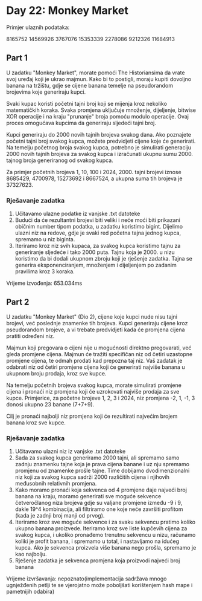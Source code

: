 # Day 22: Monkey Market

Primjer ulaznih podataka: 

8165752
14569926
3767076
15353339
2278086
9212326
11684913

## Part 1

U zadatku "Monkey Market", morate pomoći The Historiansima da vrate svoj uređaj koji je ukrao majmun. Kako bi to postigli, moraju kupiti dovoljno banana na tržištu, gdje se cijene banana temelje na pseudorandom brojevima koje generiraju kupci.

Svaki kupac koristi početni tajni broj koji se mijenja kroz nekoliko matematičkih koraka. Svaka promjena uključuje množenje, dijeljenje, bitwise XOR operacije i na kraju "prunanje" broja pomoću modulo operacije. Ovaj proces omogućava kupcima da generiraju sljedeći tajni broj.

Kupci generiraju do 2000 novih tajnih brojeva svakog dana. Ako poznajete početni tajni broj svakog kupca, možete predvidjeti cijene koje će generirati. Na temelju početnog broja svakog kupca, potrebno je simulirati generaciju 2000 novih tajnih brojeva za svakog kupca i izračunati ukupnu sumu 2000. tajnog broja generiranog od svakog kupca.

Za primjer početnih brojeva 1, 10, 100 i 2024, 2000. tajni brojevi iznose 8685429, 4700978, 15273692 i 8667524, a ukupna suma tih brojeva je 37327623.

### Rješavanje zadatka

1. Učitavamo ulazne podatke iz vanjske .txt datoteke
2. Budući da će rezultantni brojevi biti veliki i neće moći biti prikazani običnim number tipom podatka, u zadatku koristimo bigint. Dijelimo ulazni niz na redove, gdje je svaki red početna tajna jednog kupca, spremamo u niz biginta.
3. Iteriramo kroz niz svih kupaca, za svakog kupca koristimo tajnu za generiranje sljedeće i tako 2000 puta. Tajnu koja je 2000. u nizu koristimo da bi dodali ukupnom zbroju koji je rješenje zadatka. Tajna se generira eksponenciranjem, množenjem i dijeljenjem po zadanim pravilima kroz 3 koraka.

Vrijeme izvođenja: 653.034ms

## Part 2

U zadatku "Monkey Market" (Dio 2), cijene koje kupci nude nisu tajni brojevi, već poslednje znamenke tih brojeva. Kupci generiraju cijene kroz pseudorandom brojeve, a vi trebate predvidjeti kada će promjena cijena pratiti određeni niz.

Majmun koji pregovara o cijeni nije u mogućnosti direktno pregovarati, već gleda promjene cijena. Majmun će tražiti specifičan niz od četiri uzastopne promjene cijena, te odmah prodati kad prepozna taj niz. Vaš zadatak je odabrati niz od četiri promjene cijena koji će generirati najviše banana u ukupnom broju prodaja, kroz sve kupce.

Na temelju početnih brojeva svakog kupca, morate simulirati promjene cijena i pronaći niz promjena koji će uzrokovati najviše prodaja za sve kupce. Primjerice, za početne brojeve 1, 2, 3 i 2024, niz promjena -2, 1, -1, 3 donosi ukupno 23 banane (7+7+9).

Cilj je pronaći najbolji niz promjena koji će rezultirati najvećim brojem banana kroz sve kupce.

### Rješavanje zadatka

1. Učitavamo ulazni niz iz vanjske .txt datoteke
2. Sada za svakog kupca generiramo 2000 tajni, ali spremamo samo zadnju znamenku tajne koja je prava cijena banane i uz nju spremamo promjenu od znamenke prošle tajne. Time dobijamo dvodimenzionalni niz koji za svakog kupca sadrži 2000 različitih cijena i njihovih međusobnih relativnih promjena.
3. Kako moramo pronaći koja sekvenca od 4 promjene daje najveći broj banana na kraju, moramo generirati sve moguće sekvence četveročlanog niza brojeva gdje su valjane promjene između -9 i 9, dakle 19^4 kombinacija, ali filtriramo one koje neće završiti profitom (kada je zadnji broj manji od prvog).
4. Iteriramo kroz sve moguće sekvence i za svaku sekvencu pratimo koliko ukupno banana proizvede. Iteriramo kroz sve liste kupčevih cijena za svakog kupca, i ukoliko pronađemo trenutnu sekvencu u nizu, računamo koliki je profit banana, i spremamo u total, i nastavljamo na idućeg kupca. Ako je sekvenca proizvela više banana nego prošla, spremamo je kao najbolju.
5. Rješenje zadatka je sekvenca promjena koja proizvodi najveći broj banana

Vrijeme izvršavanja: nepoznato(implementacija sadržava mnogo ugnježđenih petlji te se vjerojatno može poboljšati korištenjem hash mape i pametnijih odabira)

